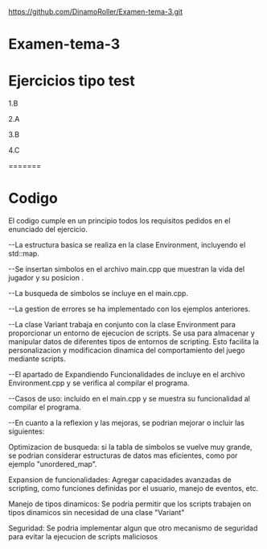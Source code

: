 https://github.com/DinamoRoller/Examen-tema-3.git
# Examen-tema-3

# Ejercicios tipo test

1.B

2.A

3.B

4.C

=======

# Codigo

El codigo cumple en un principio todos los requisitos pedidos en el enunciado del ejercicio.

--La estructura basica se realiza en la clase Environment, incluyendo el std::map.

--Se insertan simbolos en el archivo main.cpp que muestran la vida del jugador y su posicion .

--La busqueda de simbolos se incluye en el main.cpp.

--La gestion de errores se ha implementado con los ejemplos anteriores.

--La clase Variant trabaja en conjunto con la clase Environment para proporcionar un entorno de ejecucion de scripts. Se usa para almacenar y manipular datos de diferentes tipos de entornos de scripting. Esto facilita la personalizacion y modificacion dinamica del comportamiento del juego mediante scripts.

--El apartado de Expandiendo Funcionalidades de incluye en el archivo Environment.cpp y se verifica al compilar el programa.

--Casos de uso: incluido en el main.cpp y se muestra su funcionalidad al compilar el programa.

--En cuanto a la reflexion y las mejoras, se podrian mejorar o incluir las siguientes:

Optimizacion de busqueda: si la tabla de simbolos se vuelve muy grande, se podrian considerar estructuras de datos mas eficientes, como por ejemplo "unordered_map".

Expansion de funcionalidades: Agregar capacidades avanzadas de scripting, como funciones definidas por el usuario, manejo de eventos, etc.

Manejo de tipos dinamicos: Se podria permitir que los scripts trabajen on tipos dinamicos sin necesidad de una clase "Variant"

Seguridad: Se podria implementar algun que otro mecanismo de seguridad para evitar la ejecucion de scripts maliciosos



